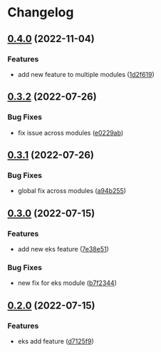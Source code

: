 # Changelog

## [0.4.0](https://github.com/tpolekhin/release-please-test/compare/eks-v0.3.2...eks-v0.4.0) (2022-11-04)


### Features

* add new feature to multiple modules ([1d2f619](https://github.com/tpolekhin/release-please-test/commit/1d2f6196a36f6366451a772e697b7f1ebbccebbc))

## [0.3.2](https://github.com/tpolekhin/release-please-test/compare/eks-v0.3.1...eks-v0.3.2) (2022-07-26)


### Bug Fixes

* fix issue across modules ([e0229ab](https://github.com/tpolekhin/release-please-test/commit/e0229ab610ae2724f7d76b43648547926a2c8ec8))

## [0.3.1](https://github.com/tpolekhin/release-please-test/compare/eks-v0.3.0...eks-v0.3.1) (2022-07-26)


### Bug Fixes

* global fix across modules ([a94b255](https://github.com/tpolekhin/release-please-test/commit/a94b255114a5d637bb49907d29e43fbb572ff967))

## [0.3.0](https://github.com/tpolekhin/release-please-test/compare/eks-v0.2.0...eks-v0.3.0) (2022-07-15)


### Features

* add new eks feature ([7e38e51](https://github.com/tpolekhin/release-please-test/commit/7e38e513f5c6d536150cc679f6b9ae28c12c6b38))


### Bug Fixes

* new fix for eks module ([b7f2344](https://github.com/tpolekhin/release-please-test/commit/b7f2344b7e4eed351e6c07e16abcac19e6119bbd))

## [0.2.0](https://www.github.com/tpolekhin/release-please-test/compare/eks-veks-0.1.0...eks-v0.2.0) (2022-07-15)


### Features

* eks add feature ([d7125f9](https://www.github.com/tpolekhin/release-please-test/commit/d7125f90b382b3c374c81bf362227fb262f30c76))

